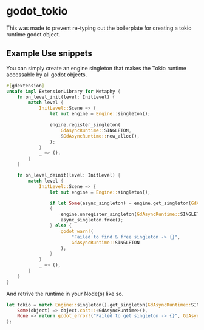 # godot_tokio

This was made to prevent re-typing out the boilerplate for creating a tokio runtime godot object.

## Example Use snippets

You can simply create an engine singleton that makes the Tokio runtime accessable by all godot objects.

```rs
#[gdextension]
unsafe impl ExtensionLibrary for Metaphy {
    fn on_level_init(level: InitLevel) {
        match level {
            InitLevel::Scene => {
                let mut engine = Engine::singleton();

                engine.register_singleton(
                    GdAsyncRuntime::SINGLETON,
                    &GdAsyncRuntime::new_alloc(),
                );
            }
            _ => (),
        }
    }

    fn on_level_deinit(level: InitLevel) {
        match level {
            InitLevel::Scene => {
                let mut engine = Engine::singleton();

                if let Some(async_singleton) = engine.get_singleton(GdAsyncRuntime::SINGLETON)
                {
                    engine.unregister_singleton(GdAsyncRuntime::SINGLETON);
                    async_singleton.free();
                } else {
                    godot_warn!(
                        "Failed to find & free singleton -> {}",
                        GdAsyncRuntime::SINGLETON
                    );
                }
            }
            _ => (),
        }
    }
}
```

And retrive the runtime in your Node(s) like so.

```rs
let tokio = match Engine::singleton().get_singleton(GdAsyncRuntime::SINGLETON) {
    Some(object) => object.cast::<GdAsyncRuntime>(),
    None => return godot_error!("Failed to get singleton -> {}", GdAsyncRuntime::SINGLETON),
};
```
